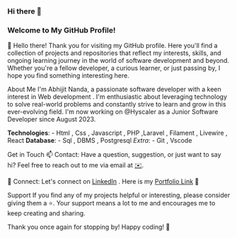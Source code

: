### Hi there 👋
### Welcome to My GitHub Profile!

👋 Hello there! Thank you for visiting my GitHub profile. Here you'll find a collection of projects and repositories that reflect my interests, skills, and ongoing learning journey in the world of software development and beyond. Whether you're a fellow developer, a curious learner, or just passing by, I hope you find something interesting here.

About Me
I'm Abhijit Nanda, a passionate software developer with a keen interest in Web development . I'm enthusiastic about leveraging technology to solve real-world problems and constantly strive to learn and grow in this ever-evolving field.
I'm now working on @Hyscaler as a Junior Software Developer since August 2023.

**Technologies**:
       - Html , Css , Javascript , PHP ,Laravel , Filament , Livewire , React
**Database**:
       - Sql , DBMS , Postgresql
*Extra*:
       - Git , Vscode

Get in Touch
📫 Contact: Have a question, suggestion, or just want to say hi? Feel free to reach out to me via email at [✉️](abhijitnanda8249@gmail.com).

🔗 Connect: Let's connect on [LinkedIn](https://www.linkedin.com/in/abhijit-nanda) . Here is my [Portfolio Link](https://abhi051002.github.io/portfolio/) 🚀

Support
If you find any of my projects helpful or interesting, please consider giving them a ⭐️. Your support means a lot to me and encourages me to keep creating and sharing.

Thank you once again for stopping by! Happy coding! 🎉
